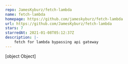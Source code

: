 ```yaml
---
repo: JamesKyburz/fetch-lambda
name: fetch-lambda
homepage: https://github.com/jameskyburz/fetch-lambda
url: https://github.com/JamesKyburz/fetch-lambda
stars: 7
starredAt: 2021-01-08T05:12:37Z
description: |-
    fetch for lambda bypassing api gateway
---
```


[object Object]
